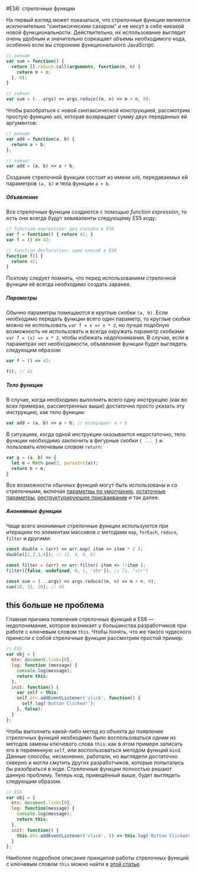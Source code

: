 #ES6: стрелочные функции

На первый взгляд может показаться, что стрелочные функции являются исключительно "синтаксическим сахаром" и не несут в себе никакой новой функциональности. Действительно, их использование выглядит очень удобным и значительно соркащает объемы необходимого кода, особенно если вы сторонник функционального JavaScript:

```javascript
// раньше
var sum = function() {
  return [].reduce.call(arguments, function(m, n) {
    return m + n;
  }, 0);
}

// сейчас
var sum = (...args) => args.reduce((m, n) => m + n, 0);
```

Чтобы разобраться с новой синтаксической конструкцией, рассмотрим простую функцию `add`, которая возвращает сумму двух переданных ей аргументов:

```javascript
// раньше
var add = function(a, b) {
  return a + b;
};

// сейчас 
var add = (a, b) => a + b;
```

Создание стрелочной функции состоит из имени `add`, передаваемых ей параметров `(a, b)` и тела функции `a + b`. 

##### Объявление
Все стрелочные функции создаются с помощью *function expression*, то есть они всегда будут эквиваленты следующему ES5 коду:
```javascript
// function expression: два способа в ES6
var f = function() { return 42; }
var f = () => 42;

// function declaration: один способ в ES6
function f() {
  return 42;
}
```

Поэтому следует помнить, что перед использованием стрелочной функции её всегда необходимо создать заранее.

##### Параметры
Обычно параметры помещаются в круглые скобки `(a, b)`. Если необходимо передать функции всего один параметр, то круглые скобки можно не использовать `var f = x => x * 2`, но лучше подобную возможность не использовать и всегда окружать параметр скобками `var f = (x) => x * 2`, чтобы избежать недопонимания. В случае, если в параметрах нет необходимости, объявление функции будет выглядеть следующим образом:
```javascript
var f = () => 42;

f(); // 42
```

##### Тело функции
В случае, когда необходимо выполнить всего одну инструкцию (как во всех примерах, рассмотренных выше) достаточно просто указать эту инструкцию, как тело функции:
```javascript
var add = (a, b) => a + b; // возвращает a + b
```

В ситуациях, когда одной инструкции оказывается недостаточно, тело функции необходимо заключить в фигурные скобки `{ ... }` и пользовать ключевым словом `return`:
```javascript
var g = (a, b) => {
  let m = Math.pow(2, parseInt(a));
  return b + m;
}
```

Все возможности обычных функций могут быть использованы и со стрелочными, включая [параметры по умолчанию](http://jsraccoon.ru/es6-defaults/), [остаточные параметры](http://jsraccoon.ru/es6-spread-rest/), [реструктурирующее присваивание](http://jsraccoon.ru/es6-destructuring/) и так далее.

##### Анонимные функции
Чаще всего анонимные стрелочные функции используются при итерациях по элементам массивов с методами `map`, `forEach`, `reduce`, `filter` и другими:
```javascript
const double = (arr) => arr.map( item => item * 2 );
double([1,2,3,4]); // [2, 4, 6, 8]

const filter = (arr) => arr.filter( item => !!item );
filter([false, undefined, 0, 1, 'str']); // [1, "str"]

const sum = (...args) => args.reduce((m, n) => m + n, 0);
sum(10, 15, 20); // 45
```

## this больше не проблема
Главная причина появления стрелочных функций в ES6 — недопонимание, которое возникает у большинства разработчиков при работе с ключевым словом `this`. Чтобы понять, что же такого чудесного принесли с собой стрелочные функции рассмотрим простой пример:
```javascript
// ES5
var obj = {
  btn: document.links[0],
  log: function (message) {
    console.log(message);
    return this;
  },
  init: function() {
    var self = this;
    self.btn.addEventListener('click', function() {
      self.log('Button Clicked!');
    }, false);
  }
};
```

Чтобы выполнить какой-либо метод из объекта до появления стрелочных функций необходимо было воспользоваться одним из методов замены ключевого слова `this`: как в этом примере записать его в переменную `self`, или воспользоваться методом функций `bind`. Данные способы, несмоненно, работали, но выглядели достаточно скверно и могли смутить других разработчиков, которые попытались бы разобраться в коде. Стрелочные функции полностью решают данную проблему. Теперь код, приведённый выше, будет выглядеть следующим образом:
```javascript
// ES6
var obj = {
  btn: document.links[0],
  log: function(message) {
    console.log(message);
    return this;
  },
  init: function() {
    this.btn.addEventListener('click', () => this.log('Button Clicked!'), false);
  }
};
```

Наиболее подробное описание принципов работы стрелочных функций с ключевым словом `this` можно найти в [этой статье](http://blog.getify.com/arrow-this/).
